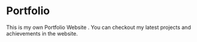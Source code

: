 # Portfolio
This is my own Portfolio Website . You can checkout my latest projects and achievements in the website.
